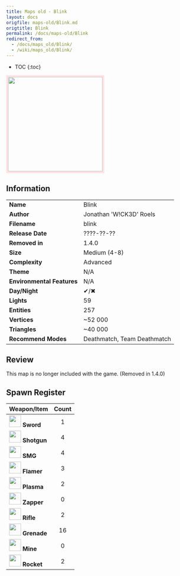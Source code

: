 ```yaml
---
title: Maps old - Blink
layout: docs
origfile: maps-old/Blink.md
origtitle: Blink
permalink: /docs/maps-old/Blink
redirect_from:
  - /docs/maps_old/Blink/
  - /wiki/maps_old/Blink/
---
```

* TOC
{:toc}
<img style='border:5px solid #ffe0e0e0' src="../images/maps-old/blink.png" width="256px" />

## Information

|                            |                                          |
|----------------------------|------------------------------------------|
| **Name**                   | Blink                                    |
| **Author**                 | Jonathan 'W!CK3D' Roels                  |
| **Filename**               | blink                                    |
| **Release Date**           | ????-??-??                               |
| **Removed in**             | 1.4.0                                    |
| **Size**                   | Medium (4-8)                             |
| **Complexity**             | Advanced                                 |
| **Theme**                  | N/A                                      |
| **Environmental Features** | N/A                                      |
| **Day/Night**              | ✔/✖                                      |
| **Lights**                 | 59                                       |
| **Entities**               | 257                                      |
| **Vertices**               | ~52 000                                  |
| **Triangles**              | ~40 000                                  |
| **Recommend Modes**        | Deathmatch, Team Deathmatch              |

## Review

This map is no longer included with the game. (Removed in 1.4.0)

## Spawn Register

| Weapon/Item                                                         | Count |
|---------------------------------------------------------------------|:-----:|
| <img src="../images/weapons/sword.png" width="32px"/> **Sword**     |   1   |
| <img src="../images/weapons/shotgun.png" width="32px"/> **Shotgun** |   4   |
| <img src="../images/weapons/smg.png" width="32px"/> **SMG**         |   4   |
| <img src="../images/weapons/flamer.png" width="32px"/> **Flamer**   |   3   |
| <img src="../images/weapons/plasma.png" width="32px"/> **Plasma**   |   2   |
| <img src="../images/weapons/zapper.png" width="32px"/> **Zapper**   |   0   |
| <img src="../images/weapons/rifle.png" width="32px"/> **Rifle**     |   2   |
| <img src="../images/weapons/grenade.png" width="32px"/> **Grenade** |  16   |
| <img src="../images/weapons/mine.png" width="32px"/> **Mine**       |   0   |
| <img src="../images/weapons/rocket.png" width="32px"/> **Rocket**   |   2   |
